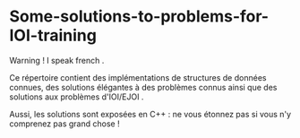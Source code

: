 # Some-solutions-to-problems-for-IOI-training
Warning ! I speak french .

Ce répertoire contient des implémentations de structures de données connues, des solutions élégantes à des problèmes connus ainsi que des solutions aux problèmes d'IOI/EJOI .

Aussi, les solutions sont exposées en C++ : ne vous étonnez pas si vous n'y comprenez pas grand chose ! 
